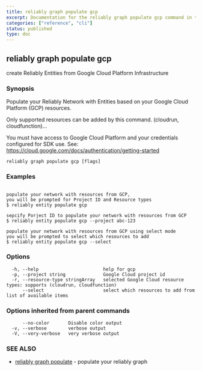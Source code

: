 ```yaml
---
title: reliably graph populate gcp
excerpt: Documentation for the reliably graph populate gcp command in the Reliably CLI
categories: ["reference", "cli"]
status: published
type: doc
---
```

## reliably graph populate gcp

create Reliably Entities from Google Cloud Platform Infrastructure

### Synopsis


Populate your Reliably Network with Entities based 
on your Google Cloud Platform (GCP) resources.

Only supported resources can be added by this
command. (cloudrun, cloudfunction)...

You must have access to Google Cloud Platform and your
credentials configured for SDK use.
See: https://cloud.google.com/docs/authentication/getting-started


```
reliably graph populate gcp [flags]
```

### Examples

```

populate your network with resources from GCP, 
you will be prompted for Project ID and Resource types
$ reliably entity populate gcp

sepcify Porject ID to populate your network with resources from GCP
$ reliably entity populate gcp --project abc-123

populate your network with resources from GCP using select mode
you will be prompted to select which resources to add
$ reliably entity populate gcp --select

```

### Options

```
  -h, --help                        help for gcp
  -p, --project string              Google Cloud project id
  -r, --resource-type stringArray   selected Google Cloud resource types: supports (cloudrun, cloudfunction)
      --select                      select which resources to add from list of available items
```

### Options inherited from parent commands

```
      --no-color       Disable color output
  -v, --verbose        verbose output
  -V, --very-verbose   very verbose output
```

### SEE ALSO

* [reliably graph populate](/docs/reference/cli/reliably-graph-populate/)	 - populate your reliably graph

